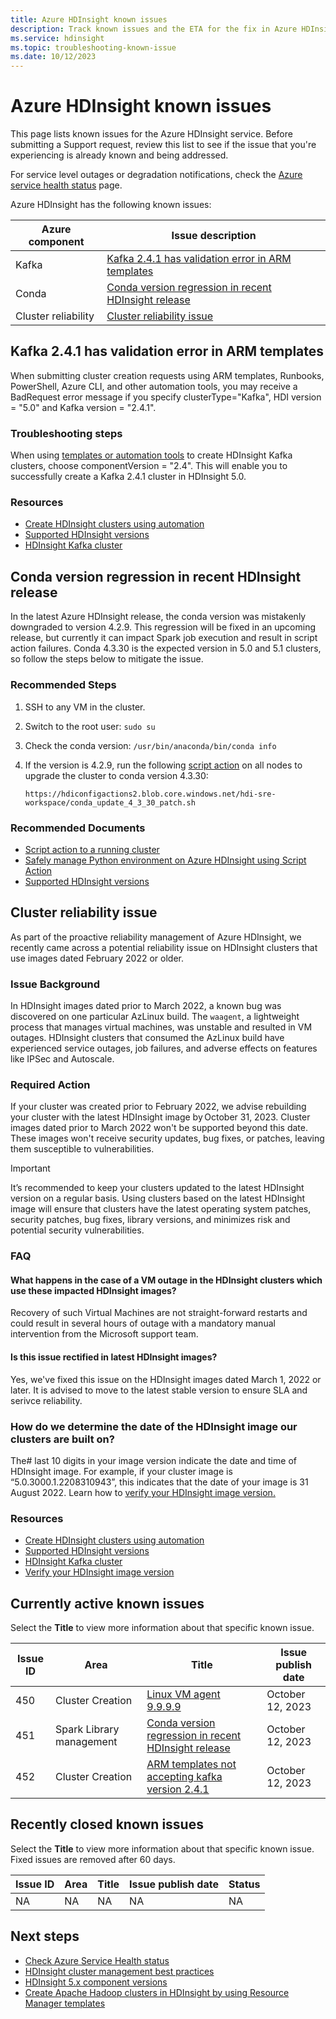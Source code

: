 ```yaml
---
title: Azure HDInsight known issues
description: Track known issues and the ETA for the fix in Azure HDInsight
ms.service: hdinsight
ms.topic: troubleshooting-known-issue
ms.date: 10/12/2023
---
```


# Azure HDInsight known issues

This page lists known issues for the Azure HDInsight service. Before submitting a Support request, review this list to see if the issue that you're experiencing is already known and being addressed.

For service level outages or degradation notifications, check the [Azure service health status](https://azure.status.microsoft/status) page.

Azure HDInsight has the following known issues:

| Azure component | Issue description | 
|-|-|
| Kafka | [Kafka 2.4.1 has validation error in ARM templates](#kafka-241-has-validation-error-in-arm-templates) |
| Conda | [Conda version regression in recent HDInsight release](#conda-version-regression-in-recent-hdinsight-release)|
| Cluster reliability | [Cluster reliability issue](#cluster-reliability-issue) |

## Kafka 2.4.1 has validation error in ARM templates

When submitting cluster creation requests using ARM templates, Runbooks, PowerShell, Azure CLI, and other automation tools, you may receive a BadRequest error message if you specify clusterType="Kafka", HDI version = "5.0" and Kafka version = "2.4.1".

### Troubleshooting steps

When using [templates or automation tools](/azure/hdinsight/hdinsight-hadoop-provision-linux-clusters#cluster-setup-methods) to create HDInsight Kafka clusters, choose componentVersion = "2.4". This will enable you to successfully create a Kafka 2.4.1 cluster in HDInsight 5.0.

### Resources

- [Create HDInsight clusters using automation](/azure/hdinsight/hdinsight-hadoop-provision-linux-clusters#cluster-setup-methods)
- [Supported HDInsight versions](/azure/hdinsight/hdinsight-component-versioning#supported-hdinsight-versions)
- [HDInsight Kafka cluster](/azure/hdinsight/kafka/apache-kafka-introduction)

## Conda version regression in recent HDInsight release

In the latest Azure HDInsight release, the conda version was mistakenly downgraded to version 4.2.9. This regression will be fixed in an upcoming release, but currently it can impact Spark job execution and result in script action failures. Conda 4.3.30 is the expected version in 5.0 and 5.1 clusters, so follow the steps below to mitigate the issue.

<!--/issueDescription-->

### Recommended Steps

1. SSH to any VM in the cluster.
2. Switch to the root user: `sudo su`
3. Check the conda version: `/usr/bin/anaconda/bin/conda info`
4. If the version is 4.2.9, run the following [script action](/azure/hdinsight/hdinsight-hadoop-customize-cluster-linux#script-action-to-a-running-cluster) on all nodes to upgrade the cluster to conda version 4.3.30:

   `https://hdiconfigactions2.blob.core.windows.net/hdi-sre-workspace/conda_update_4_3_30_patch.sh`

### Recommended Documents

- [Script action to a running cluster](/azure/hdinsight/hdinsight-hadoop-customize-cluster-linux#script-action-to-a-running-cluster)
- [Safely manage Python environment on Azure HDInsight using Script Action](/azure/hdinsight/spark/apache-spark-python-package-installation)
- [Supported HDInsight versions](/azure/hdinsight/hdinsight-component-versioning#supported-hdinsight-versions)

## Cluster reliability issue

As part of the proactive reliability management of Azure HDInsight, we recently came across a potential reliability issue on HDInsight clusters that use images dated February 2022 or older.

### Issue Background

In HDInsight images dated prior to March 2022, a known bug was discovered on one particular AzLinux build. The `waagent`, a lightweight process that manages virtual machines, was unstable and resulted in VM outages. HDInsight clusters that consumed the AzLinux build have experienced service outages, job failures, and adverse effects on features like IPSec and Autoscale.

### Required Action

If your cluster was created prior to February 2022, we advise rebuilding your cluster with the latest HDInsight image by October 31, 2023. Cluster images dated prior to March 2022 won't be supported beyond this date. These images won't receive security updates, bug fixes, or patches, leaving them susceptible to vulnerabilities. 

> [!IMPORTANT]  
> It’s recommended to keep your clusters updated to the latest HDInsight version on a regular basis. Using clusters based on the latest HDInsight image will ensure that clusters have the latest operating system patches, security patches, bug fixes, library versions, and minimizes risk and potential security vulnerabilities.
>

### FAQ

#### What happens in the case of a VM outage in the HDInsight clusters which use these impacted HDInsight images?

Recovery of such Virtual Machines are not straight-forward restarts and could result in several hours of outage with a mandatory manual intervention from the Microsoft support team.

#### Is this issue rectified in latest HDInsight images?

Yes, we've fixed this issue on the HDInsight images dated March 1, 2022 or later. It is advised to move to the latest stable version to ensure SLA and serivce reliability. 

### How do we determine the date of the HDInsight image our clusters are built on? 

The# last 10 digits in your image version indicate the date and time of HDInsight image. For example, if your cluster image is “5.0.3000.1.2208310943”, this indicates that the date of your image is 31 August 2022. Learn how to [verify your HDInsight image version.](/azure/hdinsight/view-hindsight-cluster-image-version)

### Resources

- [Create HDInsight clusters using automation](/azure/hdinsight/hdinsight-hadoop-provision-linux-clusters#cluster-setup-methods)
- [Supported HDInsight versions](/azure/hdinsight/hdinsight-component-versioning#supported-hdinsight-versions)
- [HDInsight Kafka cluster](/azure/hdinsight/kafka/apache-kafka-introduction)
- [Verify your HDInsight image version](/azure/hdinsight/view-hindsight-cluster-image-version)

## Currently active known issues

Select the **Title** to view more information about that specific known issue.

| Issue ID         | Area                   |Title                    | Issue publish date|
|------------------|------------------------|-------------------------|-------------------|
| 450              | Cluster Creation       | [Linux VM agent 9.9.9.9](https://github.com/Azure/SelfHelpContent/blob/master/articles/microsoft.hdinsight/asc-hdinsight-vmagent9999.md)| October 12, 2023  |
| 451              | Spark Library management       | [Conda version regression in recent HDInsight release](https://github.com/Azure/SelfHelpContent/blob/master/articles/microsoft.hdinsight/asc-hdinsight-condaregressionversion429.md)| October 12, 2023  |
| 452              | Cluster Creation       | [ARM templates not accepting kafka version 2.4.1](https://github.com/Azure/SelfHelpContent/blob/master/articles/microsoft.hdinsight/asc-hdinsight-kafkaversion241.md)| October 12, 2023  |

## Recently closed known issues

Select the **Title** to view more information about that specific known issue. Fixed issues are removed after 60 days.

| Issue ID         | Area                   |Title                    | Issue publish date| Status|
|------------------|------------------------|-------------------------|-------------------|-------|
|NA|NA|NA|NA|NA|

## Next steps

* [Check Azure Service Health status](https://azure.status.microsoft/status)
* [HDInsight cluster management best practices](cluster-management-best-practices.md)
* [HDInsight 5.x component versions](hdinsight-5x-component-versioning.md)
* [Create Apache Hadoop clusters in HDInsight by using Resource Manager templates](hdinsight-hadoop-create-linux-clusters-arm-templates.md)
